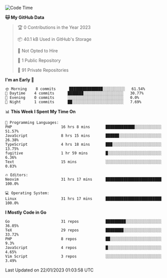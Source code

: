 
<!--START_SECTION:waka-->
![Code Time](http://img.shields.io/badge/Code%20Time-3%2C155%20hrs%2027%20mins-blue)

**🐱 My GitHub Data** 

> 🏆 0 Contributions in the Year 2023
 > 
> 📦 40.1 kB Used in GitHub's Storage 
 > 
> 🚫 Not Opted to Hire
 > 
> 📜 1 Public Repository 
 > 
> 🔑 91 Private Repositories  
 > 
**I'm an Early 🐤** 

```text
🌞 Morning    8 commits      ███████████████░░░░░░░░░░   61.54% 
🌆 Daytime    4 commits      ███████░░░░░░░░░░░░░░░░░░   30.77% 
🌃 Evening    0 commits      ░░░░░░░░░░░░░░░░░░░░░░░░░   0.0% 
🌙 Night      1 commits      ██░░░░░░░░░░░░░░░░░░░░░░░   7.69%

```


📊 **This Week I Spent My Time On** 

```text
💬 Programming Languages: 
PHP                      16 hrs 8 mins       █████████████░░░░░░░░░░░░   51.57% 
JavaScript               8 hrs 15 mins       ██████░░░░░░░░░░░░░░░░░░░   26.38% 
TypeScript               4 hrs 18 mins       ███░░░░░░░░░░░░░░░░░░░░░░   13.75% 
fugitive                 1 hr 59 mins        █░░░░░░░░░░░░░░░░░░░░░░░░   6.36% 
Text                     15 mins             ░░░░░░░░░░░░░░░░░░░░░░░░░   0.83%

🔥 Editors: 
Neovim                   31 hrs 17 mins      █████████████████████████   100.0%

💻 Operating System: 
Linux                    31 hrs 17 mins      █████████████████████████   100.0%

```

**I Mostly Code in Go** 

```text
Go                       31 repos            █████████░░░░░░░░░░░░░░░░   36.05% 
TeX                      29 repos            ████████░░░░░░░░░░░░░░░░░   33.72% 
PHP                      8 repos             ██░░░░░░░░░░░░░░░░░░░░░░░   9.3% 
JavaScript               4 repos             █░░░░░░░░░░░░░░░░░░░░░░░░   4.65% 
Vim Script               3 repos             ░░░░░░░░░░░░░░░░░░░░░░░░░   3.49%

```



 Last Updated on 22/01/2023 01:03:58 UTC
<!--END_SECTION:waka-->
